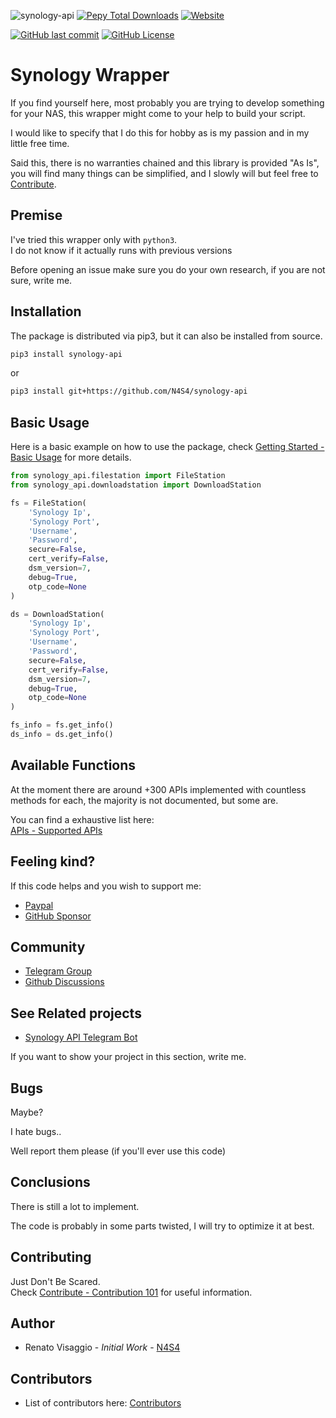 
![synology-api](https://user-images.githubusercontent.com/33936751/100731387-99fffc00-33cb-11eb-833c-b6ab87177651.jpg)
<a href="https://pepy.tech/projects/synology-api" rel="noreferrer" target="_blank"><img alt="Pepy Total Downloads" src="https://img.shields.io/pepy/dt/synology-api?color=blue"></a>
<a href="https://n4s4.github.io/synology-api" rel="noreferrer" target="_blank"><img alt="Website" src="https://img.shields.io/website?url=https%3A%2F%2Fn4s4.github.io%2Fsynology-api&label=docs&color=green"></a>

<a href="https://github.com/N4S4/synology-api/commits/master/" rel="noreferrer" target="_blank"><img alt="GitHub last commit" src="https://img.shields.io/github/last-commit/n4s4/synology-api"></a>
<a href="https://github.com/N4S4/synology-api/blob/master/LICENSE.txt" rel="noreferrer" target="_blank"><img alt="GitHub License" src="https://img.shields.io/github/license/n4s4/synology-api"></a>


# Synology Wrapper

If you find yourself here, most probably you are trying to develop something for your NAS, this wrapper might come to your help to build your script.

I would like to specify that I do this for hobby as is my passion and in my little free time.

Said this, there is no warranties chained and this library is provided "As Is", you will find many things can be simplified, and I slowly will but feel free to [Contribute](https://n4s4.github.io/synology-api/docs/contribute).
 
## Premise

I've tried this wrapper only with `python3`.  
I do not know if it actually runs with previous versions 

Before opening an issue make sure you do your own research, if you are not sure, write me.

## Installation

The package is distributed via pip3, but it can also be installed from source.

```bash
pip3 install synology-api
```

or

```bash
pip3 install git+https://github.com/N4S4/synology-api
```


## Basic Usage
Here is a basic example on how to use the package, check [Getting Started - Basic Usage](https://n4s4.github.io/synology-api/docs/getting-started/usage) for more details.

```python
from synology_api.filestation import FileStation
from synology_api.downloadstation import DownloadStation

fs = FileStation(
    'Synology Ip',
    'Synology Port',
    'Username',
    'Password',
    secure=False,
    cert_verify=False,
    dsm_version=7,
    debug=True,
    otp_code=None
)

ds = DownloadStation(
    'Synology Ip',
    'Synology Port',
    'Username',
    'Password',
    secure=False,
    cert_verify=False,
    dsm_version=7,
    debug=True,
    otp_code=None
)

fs_info = fs.get_info()
ds_info = ds.get_info()

```

## Available Functions

At the moment there are around +300 APIs implemented with countless methods for each, the majority is not documented, but some are.  

You can find a exhaustive list here:  
[APIs - Supported APIs](https://n4s4.github.io/synology-api/docs/apis) 

## Feeling kind?
If this code helps and you wish to support me:
- [Paypal](https://paypal.me/ren4s4)
- [GitHub Sponsor](https://github.com/sponsors/N4S4)

## Community
- [Telegram Group](https://t.me/SynologyApi)
- [Github Discussions](https://github.com/N4S4/synology-api/discussions)

## See Related projects

- [Synology API Telegram Bot](https://github.com/N4S4/synology-api-telegram-bot)

If you want to show your project in this section, write me.

## Bugs

Maybe? 

I hate bugs..

Well report them please (if you'll ever use this code)

## Conclusions

There is still a lot to implement.

The code is probably in some parts twisted, I will try to optimize it at best.

## Contributing

Just Don't Be Scared.  
Check [Contribute - Contribution 101](https://n4s4.github.io/synology-api/docs/contribute) for useful information.

## Author

- Renato Visaggio - _Initial_ _Work_ - [N4S4](https://github.com/N4S4)

## Contributors

- List of contributors here: [Contributors](https://github.com/N4S4/synology-api/graphs/contributors)

